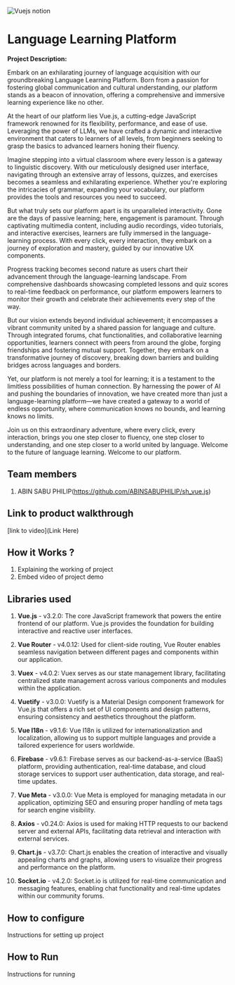 

![Vuejs notion](https://github.com/TH-Activities/saturday-hack-night-template/assets/117498997/b879ba9f-2057-431b-99db-e86a0010b1ea)




# Language Learning Platform
**Project Description:**

Embark on an exhilarating journey of language acquisition with our groundbreaking Language Learning Platform. Born from a passion for fostering global communication and cultural understanding, our platform stands as a beacon of innovation, offering a comprehensive and immersive learning experience like no other.

At the heart of our platform lies Vue.js, a cutting-edge JavaScript framework renowned for its flexibility, performance, and ease of use. Leveraging the power of LLMs, we have crafted a dynamic and interactive environment that caters to learners of all levels, from beginners seeking to grasp the basics to advanced learners honing their fluency.

Imagine stepping into a virtual classroom where every lesson is a gateway to linguistic discovery. With our meticulously designed user interface, navigating through an extensive array of lessons, quizzes, and exercises becomes a seamless and exhilarating experience. Whether you're exploring the intricacies of grammar, expanding your vocabulary, our platform provides the tools and resources you need to succeed.

But what truly sets our platform apart is its unparalleled interactivity. Gone are the days of passive learning; here, engagement is paramount. Through captivating multimedia content, including audio recordings, video tutorials, and interactive exercises, learners are fully immersed in the language-learning process. With every click, every interaction, they embark on a journey of exploration and mastery, guided by our innovative UX components.

Progress tracking becomes second nature as users chart their advancement through the language-learning landscape. From comprehensive dashboards showcasing completed lessons and quiz scores to real-time feedback on performance, our platform empowers learners to monitor their growth and celebrate their achievements every step of the way.

But our vision extends beyond individual achievement; it encompasses a vibrant community united by a shared passion for language and culture. Through integrated forums, chat functionalities, and collaborative learning opportunities, learners connect with peers from around the globe, forging friendships and fostering mutual support. Together, they embark on a transformative journey of discovery, breaking down barriers and building bridges across languages and borders.

Yet, our platform is not merely a tool for learning; it is a testament to the limitless possibilities of human connection. By harnessing the power of AI and pushing the boundaries of innovation, we have created more than just a language-learning platform—we have created a gateway to a world of endless opportunity, where communication knows no bounds, and learning knows no limits.

Join us on this extraordinary adventure, where every click, every interaction, brings you one step closer to fluency, one step closer to understanding, and one step closer to a world united by language. Welcome to the future of language learning. Welcome to our platform.
## Team members
1. ABIN SABU PHILIP(https://github.com/ABINSABUPHILIP/sh_vue.js)

## Link to product walkthrough
[link to video](Link Here)
## How it Works ?
1. Explaining the working of project
2. Embed video of project demo
## Libraries used
1. **Vue.js** - v3.2.0: The core JavaScript framework that powers the entire frontend of our platform. Vue.js provides the foundation for building interactive and reactive user interfaces.

2. **Vue Router** - v4.0.12: Used for client-side routing, Vue Router enables seamless navigation between different pages and components within our application.

3. **Vuex** - v4.0.2: Vuex serves as our state management library, facilitating centralized state management across various components and modules within the application.

4. **Vuetify** - v3.0.0: Vuetify is a Material Design component framework for Vue.js that offers a rich set of UI components and design patterns, ensuring consistency and aesthetics throughout the platform.

5. **Vue I18n** - v9.1.6: Vue I18n is utilized for internationalization and localization, allowing us to support multiple languages and provide a tailored experience for users worldwide.

6. **Firebase** - v9.6.1: Firebase serves as our backend-as-a-service (BaaS) platform, providing authentication, real-time database, and cloud storage services to support user authentication, data storage, and real-time updates.

7. **Vue Meta** - v3.0.0: Vue Meta is employed for managing metadata in our application, optimizing SEO and ensuring proper handling of meta tags for search engine visibility.

8. **Axios** - v0.24.0: Axios is used for making HTTP requests to our backend server and external APIs, facilitating data retrieval and interaction with external services.

9. **Chart.js** - v3.7.0: Chart.js enables the creation of interactive and visually appealing charts and graphs, allowing users to visualize their progress and performance on the platform.

10. **Socket.io** - v4.2.0: Socket.io is utilized for real-time communication and messaging features, enabling chat functionality and real-time updates within our community forums.

## How to configure
Instructions for setting up project
## How to Run
Instructions for running

